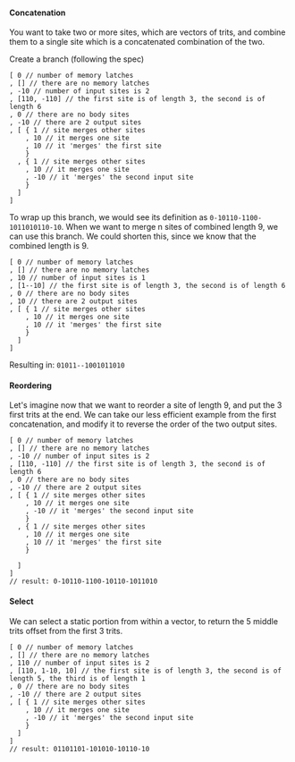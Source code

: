 #### Concatenation

You want to take two or more sites, which are vectors of trits, 
and combine them to a single site which is a concatenated combination of the two.

Create a branch (following the spec)

```
[ 0 // number of memory latches
, [] // there are no memory latches
, -10 // number of input sites is 2
, [110, -110] // the first site is of length 3, the second is of length 6
, 0 // there are no body sites
, -10 // there are 2 output sites
, [ { 1 // site merges other sites
    , 10 // it merges one site
    , 10 // it 'merges' the first site
    }
  , { 1 // site merges other sites
    , 10 // it merges one site
    , -10 // it 'merges' the second input site
    }
  ]
]
```

To wrap up this branch, we would see its definition as `0-10110-1100-1011010110-10`. 
When we want to merge n sites of combined length 9, we can use this branch.
We could shorten this, since we know that the combined length is 9.

```
[ 0 // number of memory latches
, [] // there are no memory latches
, 10 // number of input sites is 1
, [1--10] // the first site is of length 3, the second is of length 6
, 0 // there are no body sites
, 10 // there are 2 output sites
, [ { 1 // site merges other sites
    , 10 // it merges one site
    , 10 // it 'merges' the first site
    }
  ]
]
```
Resulting in: `01011--1001011010`

#### Reordering

Let's imagine now that we want to reorder a site of length 9, and put the 3 first trits at the end. 
We can take our less efficient example from the first concatenation, 
and modify it to reverse the order of the two output sites.

```
[ 0 // number of memory latches
, [] // there are no memory latches
, -10 // number of input sites is 2
, [110, -110] // the first site is of length 3, the second is of length 6
, 0 // there are no body sites
, -10 // there are 2 output sites
, [ { 1 // site merges other sites
    , 10 // it merges one site
    , -10 // it 'merges' the second input site
    }
  , { 1 // site merges other sites
    , 10 // it merges one site
    , 10 // it 'merges' the first site
    }

  ]
]
// result: 0-10110-1100-10110-1011010
```

#### Select

We can select a static portion from within a vector, to return the 5 middle trits offset from the first 3 trits.

```
[ 0 // number of memory latches
, [] // there are no memory latches
, 110 // number of input sites is 2
, [110, 1-10, 10] // the first site is of length 3, the second is of length 5, the third is of length 1
, 0 // there are no body sites
, -10 // there are 2 output sites
, [ { 1 // site merges other sites
    , 10 // it merges one site
    , -10 // it 'merges' the second input site
    }
  ]
]
// result: 01101101-101010-10110-10
```
